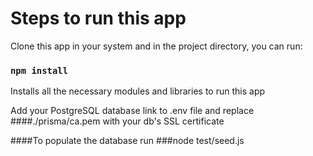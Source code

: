 # Steps to run this app

Clone this app in your system and in the project directory, you can run:

### `npm install`
Installs all the necessary modules and libraries to run this app

Add your PostgreSQL database link to .env file and replace ####./prisma/ca.pem with your db's SSL certificate

####To populate the database
run ###node test/seed.js
